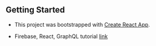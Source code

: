
## Getting Started

- This project was bootstrapped with [Create React App](https://github.com/facebook/create-react-app).

- Firebase, React, GraphQL tutorial [link](https://www.robinwieruch.de/complete-firebase-authentication-react-tutorial/#react-application-setup)